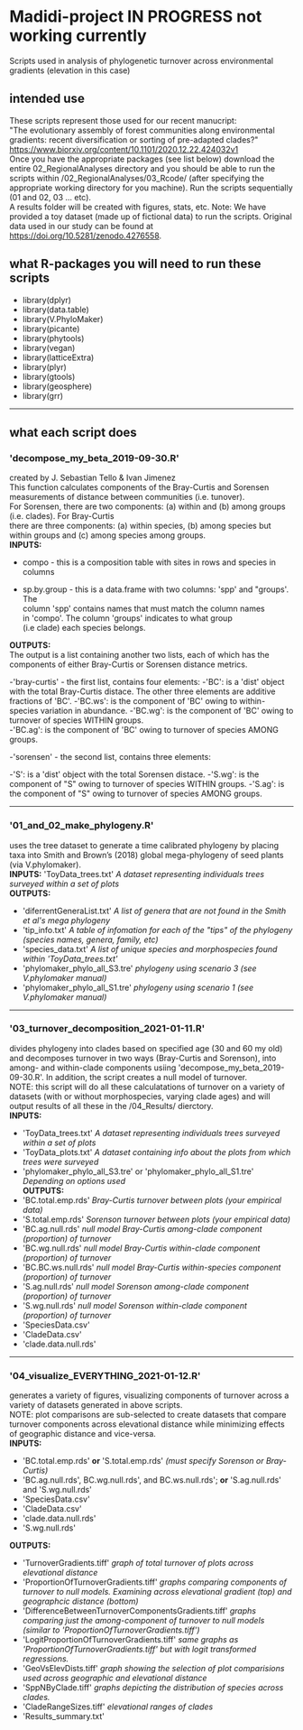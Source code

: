 # Madidi-project IN PROGRESS not working currently
Scripts used in analysis of phylogenetic turnover across environmental gradients (elevation in this case)
## intended use 
These scripts represent those used for our recent manucript:   
"The evolutionary assembly of forest communities along environmental gradients: recent diversification or sorting of pre-adapted clades?"   
https://www.biorxiv.org/content/10.1101/2020.12.22.424032v1   
Once you have the appropriate packages (see list below) download the entire 02_RegionalAnalyses directory and you should be able to run the scripts within /02_RegionalAnalyses/03_Rcode/ (after specifying the appropriate working directory for you machine). Run the scripts sequentially (01 and 02, 03 ... etc).     
A results folder will be created with figures, stats, etc. 
Note: We have provided a toy dataset (made up of fictional data) to run the scripts. Original data used in our study can be found at https://doi.org/10.5281/zenodo.4276558. 

## what R-packages you will need to run these scripts
- library(dplyr)
- library(data.table)
- library(V.PhyloMaker)
- library(picante)
- library(phytools)
- library(vegan)
- library(latticeExtra)
- library(plyr)
- library(gtools)
- library(geosphere)
- library(grr)
---
## what each script does
### 'decompose_my_beta_2019-09-30.R'   
created by J. Sebastian Tello & Ivan Jimenez    
This function calculates components of the Bray-Curtis and Sorensen measurements of distance between communities (i.e. tunover).   
For Sorensen, there are two components: (a) within and (b) among groups (i.e. clades). For Bray-Curtis  
there are three components: (a) within species, (b) among species but 
within groups and (c) among species among groups.    
**INPUTS:**   
- compo - this is a composition table with sites in rows and species in columns

- sp.by.group - this is a data.frame with two columns: 'spp' and "groups'. The  
               column 'spp' contains names that must match the column names    
             in 'compo'. The column 'groups' indicates to what group   
               (i.e clade) each species belongs.    

**OUTPUTS:**   
The output is a list containing another two lists, each of which has the 
components of either Bray-Curtis or Sorensen distance metrics.    

-'bray-curtis' - the first list, contains four elements:
  -'BC': is a 'dist' object with the total Bray-Curtis distace. The other three elements are additive fractions of 'BC'. 
  -'BC.ws': is the component of 'BC' owing to within-species variation in abundance. 
  -'BC.wg': is the component of 'BC' owing to turnover of species WITHIN groups.   
  -'BC.ag': is the component of 'BC' owing to turnover of species AMONG groups.


-'sorensen' - the second list, contains three elements:

  -'S': is a 'dist' object with the total Sorensen distace. 
  -'S.wg': is the component of "S" owing to turnover of species WITHIN groups.
  -'S.ag': is the component of "S" owing to turnover of species AMONG groups.

---
### '01_and_02_make_phylogeny.R' 
uses the tree dataset to generate a time calibrated phylogeny by placing taxa into Smith and Brown’s (2018) global mega-phylogeny of seed plants  (via V.phylomaker).   
**INPUTS:** 'ToyData_trees.txt' *A dataset representing individuals trees surveyed within a set of plots*   
**OUTPUTS:** 
- 'diferrentGeneraList.txt' *A list of genera that are not found in the Smith et al's mega phylogeny*
- 'tip_info.txt' *A table of infomation for each of the "tips" of the phylogeny (species names, genera, family, etc)*   
- 'species_data.txt' *A list of unique species and morphospecies found within 'ToyData_trees.txt'*
- 'phylomaker_phylo_all_S3.tre' *phylogeny using scenario 3 (see V.phylomaker manual)*
- 'phylomaker_phylo_all_S1.tre' *phylogeny using scenario 1 (see V.phylomaker manual)*
---
### '03_turnover_decomposition_2021-01-11.R' 
divides phylogeny into clades based on specified age (30 and 60 my old) and decomposes turnover in two ways (Bray-Curtis and Sorenson), into among- and within-clade components usiing 'decompose_my_beta_2019-09-30.R'.  In addition, the script creates a null model of turnover.    
NOTE: this script will do all these calculatations of turnover on a variety of datasets (with or without morphospecies, varying clade ages) and will output results of all these in the /04_Results/ dierctory.    
**INPUTS:** 
- 'ToyData_trees.txt' *A dataset representing individuals trees surveyed within a set of plots*  
- 'ToyData_plots.txt' *A dataset containing info about the plots from which trees were surveyed* 
- 'phylomaker_phylo_all_S3.tre' or 'phylomaker_phylo_all_S1.tre' *Depending on options used*   
**OUTPUTS:** 
- 'BC.total.emp.rds' *Bray-Curtis turnover between plots (your empirical data)*
- 'S.total.emp.rds' *Sorenson turnover between plots (your empirical data)*
- 'BC.ag.null.rds'  *null model Bray-Curtis among-clade component (proportion) of turnover*
- 'BC.wg.null.rds'  *null model Bray-Curtis within-clade component (proportion) of turnover*
- 'BC.BC.ws.null.rds'  *null model Bray-Curtis within-species component (proportion) of turnover*
- 'S.ag.null.rds'  *null model Sorenson among-clade component (proportion) of turnover*
- 'S.wg.null.rds'  *null model Sorenson within-clade component (proportion) of turnover*
- 'SpeciesData.csv'  
- 'CladeData.csv'  
- 'clade.data.null.rds' 
---
### '04_visualize_EVERYTHING_2021-01-12.R' 
generates a variety of figures, visualizing components of turnover across a variety of datasets generated in above scripts.   
NOTE: plot comparisons are sub-selected to create datasets that compare turnover components across elevational distance while minimizing effects of geographic distance and vice-versa.    
**INPUTS:** 
- 'BC.total.emp.rds' **or** 'S.total.emp.rds' *(must specify Sorenson or Bray-Curtis)*
- 'BC.ag.null.rds', BC.wg.null.rds', and BC.ws.null.rds'; **or** 'S.ag.null.rds' and 'S.wg.null.rds' 
- 'SpeciesData.csv'  
- 'CladeData.csv'  
- 'clade.data.null.rds'  
- 'S.wg.null.rds'  

**OUTPUTS:** 
- 'TurnoverGradients.tiff'  *graph of total turnover of plots across elevational distance*
- 'ProportionOfTurnoverGradients.tiff'  *graphs comparing components of turnover to null models. Examining across elevational gradient (top) and geographcic distance (bottom)*
- 'DifferenceBetweenTurnoverComponentsGradients.tiff'  *graphs comparing just the among-component of turnover to null models (similar to 'ProportionOfTurnoverGradients.tiff')*
- 'LogitProportionOfTurnoverGradients.tiff' *same graphs as 'ProportionOfTurnoverGradients.tiff' but with logit transformed regressions.*
- 'GeoVsElevDists.tiff' *graph showing the selection of plot comparisions used across geographic and elevational distance*
- 'SppNByClade.tiff'  *graphs depicting the distribution of species across clades.*
- 'CladeRangeSizes.tiff'  *elevational ranges of clades* 
- 'Results_summary.txt' 
